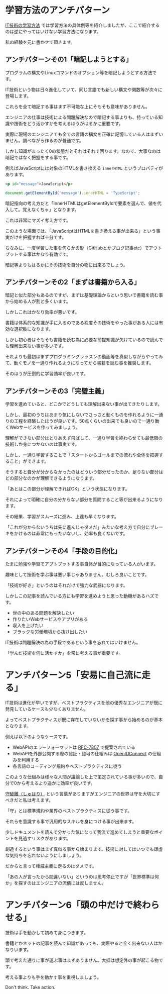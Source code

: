 # 学習方法のアンチパターン

[IT技術の学習方法](https://github.com/keitakn/web-developer-ojt/blob/master/docs/tips/ITSkillLearningMethod.md) では学習方法の具体例等を紹介しましたが、ここで紹介するのは逆にやってはいけない学習方法になります。

私の経験を元に書かせて頂きます。

## アンチパターンその1「暗記しようとする」

プログラムの構文やLinuxコマンドのオプション等を暗記しようとする方法です。

IT技術という物は日々進化していて、同じ言語でも新しい構文や関数等が次々に登場します。

これらを全て暗記する事はまず不可能な上にそもそも意味がありません。

エンジニアの仕事は技術による問題解決なので暗記する事よりも、持っている知識や技術をどう活かすかを考えるほうがはるかに重要です。

実際に現場のエンジニアでも全ての言語の構文を正確に記憶している人はまずいません。調べながら作るのが普通です。

しかし知識がまったく0の状態だとそれはそれで困ります。なので、大事なのは暗記ではなく把握をする事です。

例えばJavaScriptには対象のHTMLを書き換える `innerHTML` というプロパティがあります。

```html
<p id="message">JavaScript</p>
```

```javascript 1.8
document.getElementById('message').innerHTML = 'TypeScript';
```

暗記指向の考え方だと「innerHTMLはgetElementByIdで要素を選んで、値を代入して。覚えなくちゃ」となります。

これは非常にマズイ考え方です。

このような場面では、「JavaScriptはHTMLを書き換える事が出来る」という事実だけを把握すれば十分です。

ちなみに、一度学習した事を何らかの形（GitHubとかブログ記事etc）でアウトプットする事はかなり有効です。

暗記等よりもはるかにその技術を自分の物に出来るでしょう。

## アンチパターンその2「まずは書籍から入る」

暗記と似た部分もあるのですが、まずは基礎理論からという思いで書籍を読む事から始める人が割と多くいます。

しかしこれはかなり効率が悪いです。

書籍は体系的な知識が手に入るのである程度その技術をやった事がある人には有効な選択肢になります。

しかし初心者はそもそも書籍を読む為に必要な前提知識が欠けているので読んでも理解出来ない事が多いです。

それよりも最初はまずプログラミングレッスンの動画等を真似しながらやってみて、動くモノを一通り作れるようになってから書籍を読む事を推奨します。

そのほうが圧倒的に学習効率が良いです。

## アンチパターンその3「完璧主義」

学習を進めていると、どこかでどうしても理解出来ない事が出てきたりします。

しかし、最初のうちはあまり気にしないでさっさと動くものを作れるように一通りの工程を経験したほうが良いです。50点くらいの出来でも良いので一通り動くWebサービスを作ってみましょう。

理解ができない部分はとりあえず飛ばして、一通り学習を終わらせても最低限の技術しか身につかないのは事実です。

しかし、一通り学習することで「スタートからゴールまでの流れや全体を把握すること」ができます。

そうすると自分が分からなかったのはどういう部分だったのか、足りない部分はどの部分なのかが理解できるようになります。

「あとはこの部分が理解できればOK」という状態になります。

それによって明確に自分の分からない部分を質問すること等が出来るようになります。

その結果、学習がスムーズに進み、上達も早くなります。

「これが分からないうちは先に進んじゃダメだ」みたいな考え方で自分にブレーキをかけるのは非常にもったいないし、効率も良くないです。

## アンチパターンその4「手段の目的化」

たまに勉強や学習でアプトプットする事自体が目的になっている人がいます。

趣味として技術を学ぶ事は悪い事じゃありません。むしろ良いことです。

「技術が好き」というのはそれだけで強力な武器になります。

しかしこの記事を読んでいる方にも学習を進めようと思った動機があるハズです。

- 世の中のある問題を解決したい
- 作りたいWebサービスやアプリがある
- 収入を上げたい
- ブラックな労働環境から抜け出したい

IT技術は問題解決の為の手段であるという事を忘れてはいけません。

「学んだ技術を何に活かすか」を常に考える事が重要です。

# アンチパターン5「安易に自己流に走る」

IT技術は進化が早いですが、ベストプラクティスを他の優秀なエンジニアが既に発見しているケースも少なくありません。

よってベストプラクティスが既に存在していないかを探す事から始めるのが基本となります。

例えば以下のようなケースです。

- WebAPIのエラーフォーマットは [RFC-7807](https://tools.ietf.org/html/rfc7807) で提案されている
- WebAPIを外部公開する際の認証・認可の仕組みは [OpenIDConnect](http://openid-foundation-japan.github.io/openid-connect-core-1_0.ja.html) の仕組みを利用する
- 各言語のコーディング規約やベストプラクティスに従う

このような仕組みは様々な人間が議論した上で策定されている事が多いので、自分で0から考えるより遥かに効率が良いです。

[守破離（しゅはり）](https://matome.naver.jp/odai/2135645674995970001) という言葉がありますがエンジニアの世界は守を大切にすべきだと私は考えます。

「守」とは標準規約や業界のベストプラクティスに従う事です。

それらを意識する事で汎用的なスキルを身につける事が出来ます。

少しドキュメントを読んで分かった気になって我流で進めてしまうと重要なポイントを見逃すリスクがあります。

創造するという事はまず真似る事から始まります。技術に対してはいつでも謙虚な気持ちを忘れないようにしましょう。

だからと言って権威主義に走るのはダメです。

「あの人が言ったから間違いない」というのは思考停止ですが「世界標準は何か」を探すのはエンジニアの流儀には反しません。

# アンチパターン6「頭の中だけで終わらせる」

技術は手を動かして初めて身につきます。

書籍とかネットの記事を読んで知識があっても、実際やると全く出来ない人はかなりいます。

頭で考えた通りに事が運ぶ事はまずありません。大抵は想定外の事が起こる物です。

考える事よりも手を動かす事を重視しましょう。

Don't think. Take action.
